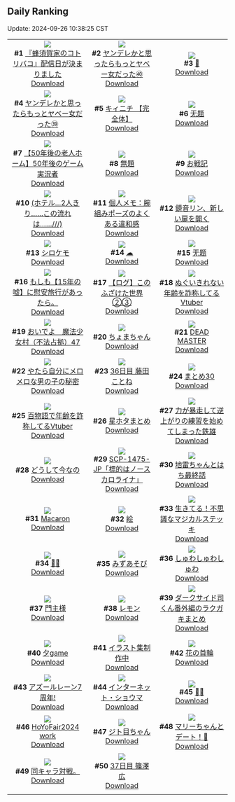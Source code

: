 ## Daily Ranking
Update: 2024-09-26 10:38:25 CST

|      |      |      |
| :----: | :----: | :----: |
| ![](https://i.pixiv.re/c/240x480/img-master/img/2024/09/23/17/29/47/122704051_p0_master1200.jpg)<br>**#1** [『蜂須賀家のコトリバコ』配信日が決まりました](https://www.pixiv.net/artworks/122704051)<br>[Download](https://i.pixiv.re/img-original/img/2024/09/23/17/29/47/122704051_p0.jpg) | ![](https://i.pixiv.re/c/240x480/img-master/img/2024/09/24/00/00/47/122717365_p0_master1200.jpg)<br>**#2** [ヤンデレかと思ったらもっとヤベー女だった㊵](https://www.pixiv.net/artworks/122717365)<br>[Download](https://i.pixiv.re/img-original/img/2024/09/24/00/00/47/122717365_p0.png) | ![](https://i.pixiv.re/c/240x480/img-master/img/2024/09/23/00/00/36/122683962_p0_master1200.jpg)<br>**#3** [🌙](https://www.pixiv.net/artworks/122683962)<br>[Download](https://i.pixiv.re/img-original/img/2024/09/23/00/00/36/122683962_p0.jpg) |
| ![](https://i.pixiv.re/c/240x480/img-master/img/2024/09/23/00/01/07/122684084_p0_master1200.jpg)<br>**#4** [ヤンデレかと思ったらもっとヤベー女だった㊴](https://www.pixiv.net/artworks/122684084)<br>[Download](https://i.pixiv.re/img-original/img/2024/09/23/00/01/07/122684084_p0.png) | ![](https://i.pixiv.re/c/240x480/img-master/img/2024/09/23/00/00/22/122683872_p0_master1200.jpg)<br>**#5** [キィニチ 【完全体】](https://www.pixiv.net/artworks/122683872)<br>[Download](https://i.pixiv.re/img-original/img/2024/09/23/00/00/22/122683872_p0.jpg) | ![](https://i.pixiv.re/c/240x480/img-master/img/2024/09/23/02/21/52/122688417_p0_master1200.jpg)<br>**#6** [无题](https://www.pixiv.net/artworks/122688417)<br>[Download](https://i.pixiv.re/img-original/img/2024/09/23/02/21/52/122688417_p0.jpg) |
| ![](https://i.pixiv.re/c/240x480/img-master/img/2024/09/24/12/00/06/122728134_p0_master1200.jpg)<br>**#7** [【50年後の老人ホーム】50年後のゲーム実況者](https://www.pixiv.net/artworks/122728134)<br>[Download](https://i.pixiv.re/img-original/img/2024/09/24/12/00/06/122728134_p0.jpg) | ![](https://i.pixiv.re/c/240x480/img-master/img/2024/09/23/21/32/41/122711695_p0_master1200.jpg)<br>**#8** [無題](https://www.pixiv.net/artworks/122711695)<br>[Download](https://i.pixiv.re/img-original/img/2024/09/23/21/32/41/122711695_p0.png) | ![](https://i.pixiv.re/c/240x480/img-master/img/2024/09/24/18/12/33/122734137_p0_master1200.jpg)<br>**#9** [お戦記](https://www.pixiv.net/artworks/122734137)<br>[Download](https://i.pixiv.re/img-original/img/2024/09/24/18/12/33/122734137_p0.png) |
| ![](https://i.pixiv.re/c/240x480/img-master/img/2024/09/23/17/12/08/122703620_p0_master1200.jpg)<br>**#10** [(ホテル…2人きり……この流れは……///)](https://www.pixiv.net/artworks/122703620)<br>[Download](https://i.pixiv.re/img-original/img/2024/09/23/17/12/08/122703620_p0.jpg) | ![](https://i.pixiv.re/c/240x480/img-master/img/2024/09/24/06/00/05/122723736_p0_master1200.jpg)<br>**#11** [個人メモ：腕組みポーズのよくある違和感](https://www.pixiv.net/artworks/122723736)<br>[Download](https://i.pixiv.re/img-original/img/2024/09/24/06/00/05/122723736_p0.jpg) | ![](https://i.pixiv.re/c/240x480/img-master/img/2024/09/23/09/08/55/122693786_p0_master1200.jpg)<br>**#12** [鏡音リン、新しい扉を開く](https://www.pixiv.net/artworks/122693786)<br>[Download](https://i.pixiv.re/img-original/img/2024/09/23/09/08/55/122693786_p0.jpg) |
| ![](https://i.pixiv.re/c/240x480/img-master/img/2024/09/23/00/00/13/122683829_p0_master1200.jpg)<br>**#13** [シロケモ](https://www.pixiv.net/artworks/122683829)<br>[Download](https://i.pixiv.re/img-original/img/2024/09/23/00/00/13/122683829_p0.png) | ![](https://i.pixiv.re/c/240x480/img-master/img/2024/09/23/00/00/30/122683928_p0_master1200.jpg)<br>**#14** [☁](https://www.pixiv.net/artworks/122683928)<br>[Download](https://i.pixiv.re/img-original/img/2024/09/23/00/00/30/122683928_p0.jpg) | ![](https://i.pixiv.re/c/240x480/img-master/img/2024/09/23/00/00/27/122683906_p0_master1200.jpg)<br>**#15** [无题](https://www.pixiv.net/artworks/122683906)<br>[Download](https://i.pixiv.re/img-original/img/2024/09/23/00/00/27/122683906_p0.png) |
| ![](https://i.pixiv.re/c/240x480/img-master/img/2024/09/24/17/05/05/122732753_p0_master1200.jpg)<br>**#16** [もしも【15年の嘘】に慰安旅行があったら。](https://www.pixiv.net/artworks/122732753)<br>[Download](https://i.pixiv.re/img-original/img/2024/09/24/17/05/05/122732753_p0.jpg) | ![](https://i.pixiv.re/c/240x480/img-master/img/2024/09/23/22/54/00/122714712_p0_master1200.jpg)<br>**#17** [【ログ】このふざけた世界②③](https://www.pixiv.net/artworks/122714712)<br>[Download](https://i.pixiv.re/img-original/img/2024/09/23/22/54/00/122714712_p0.jpg) | ![](https://i.pixiv.re/c/240x480/img-master/img/2024/09/23/19/54/43/122708211_p0_master1200.jpg)<br>**#18** [ぬぐいきれない年齢を詐称してるVtuber](https://www.pixiv.net/artworks/122708211)<br>[Download](https://i.pixiv.re/img-original/img/2024/09/23/19/54/43/122708211_p0.png) |
| ![](https://i.pixiv.re/c/240x480/img-master/img/2024/09/23/17/00/14/122703298_p0_master1200.jpg)<br>**#19** [おいでよ　魔法少女村（不法占拠）47](https://www.pixiv.net/artworks/122703298)<br>[Download](https://i.pixiv.re/img-original/img/2024/09/23/17/00/14/122703298_p0.png) | ![](https://i.pixiv.re/c/240x480/img-master/img/2024/09/23/12/57/06/122698142_p0_master1200.jpg)<br>**#20** [ちょまちゃん](https://www.pixiv.net/artworks/122698142)<br>[Download](https://i.pixiv.re/img-original/img/2024/09/23/12/57/06/122698142_p0.jpg) | ![](https://i.pixiv.re/c/240x480/img-master/img/2024/09/24/19/26/06/122735867_p0_master1200.jpg)<br>**#21** [DEAD MASTER](https://www.pixiv.net/artworks/122735867)<br>[Download](https://i.pixiv.re/img-original/img/2024/09/24/19/26/06/122735867_p0.jpg) |
| ![](https://i.pixiv.re/c/240x480/img-master/img/2024/09/23/14/18/52/122699836_p0_master1200.jpg)<br>**#22** [やたら自分にメロメロな男の子の秘密](https://www.pixiv.net/artworks/122699836)<br>[Download](https://i.pixiv.re/img-original/img/2024/09/23/14/18/52/122699836_p0.png) | ![](https://i.pixiv.re/c/240x480/img-master/img/2024/09/23/14/33/51/122700127_p0_master1200.jpg)<br>**#23** [36日目 藤田ことね](https://www.pixiv.net/artworks/122700127)<br>[Download](https://i.pixiv.re/img-original/img/2024/09/23/14/33/51/122700127_p0.png) | ![](https://i.pixiv.re/c/240x480/img-master/img/2024/09/23/18/33/33/122705908_p0_master1200.jpg)<br>**#24** [まとめ30](https://www.pixiv.net/artworks/122705908)<br>[Download](https://i.pixiv.re/img-original/img/2024/09/23/18/33/33/122705908_p0.jpg) |
| ![](https://i.pixiv.re/c/240x480/img-master/img/2024/09/24/21/07/53/122738732_p0_master1200.jpg)<br>**#25** [百物語で年齢を詐称してるVtuber](https://www.pixiv.net/artworks/122738732)<br>[Download](https://i.pixiv.re/img-original/img/2024/09/24/21/07/53/122738732_p0.png) | ![](https://i.pixiv.re/c/240x480/img-master/img/2024/09/23/20/42/36/122709838_p0_master1200.jpg)<br>**#26** [星ホタまとめ](https://www.pixiv.net/artworks/122709838)<br>[Download](https://i.pixiv.re/img-original/img/2024/09/23/20/42/36/122709838_p0.png) | ![](https://i.pixiv.re/c/240x480/img-master/img/2024/09/23/01/25/09/122687119_p0_master1200.jpg)<br>**#27** [力が暴走して逆上がりの練習を始めてしまった鉄雄](https://www.pixiv.net/artworks/122687119)<br>[Download](https://i.pixiv.re/img-original/img/2024/09/23/01/25/09/122687119_p0.png) |
| ![](https://i.pixiv.re/c/240x480/img-master/img/2024/09/23/15/21/47/122701058_p0_master1200.jpg)<br>**#28** [どうして今なの](https://www.pixiv.net/artworks/122701058)<br>[Download](https://i.pixiv.re/img-original/img/2024/09/23/15/21/47/122701058_p0.jpg) | ![](https://i.pixiv.re/c/240x480/img-master/img/2024/09/23/18/22/54/122705570_p0_master1200.jpg)<br>**#29** [SCP-1475-JP「標的はノースカロライナ」](https://www.pixiv.net/artworks/122705570)<br>[Download](https://i.pixiv.re/img-original/img/2024/09/23/18/22/54/122705570_p0.jpg) | ![](https://i.pixiv.re/c/240x480/img-master/img/2024/09/24/12/23/41/122728606_p0_master1200.jpg)<br>**#30** [地雷ちゃんとはち最終話](https://www.pixiv.net/artworks/122728606)<br>[Download](https://i.pixiv.re/img-original/img/2024/09/24/12/23/41/122728606_p0.png) |
| ![](https://i.pixiv.re/c/240x480/img-master/img/2024/09/23/09/06/06/122693743_p0_master1200.jpg)<br>**#31** [Macaron](https://www.pixiv.net/artworks/122693743)<br>[Download](https://i.pixiv.re/img-original/img/2024/09/23/09/06/06/122693743_p0.png) | ![](https://i.pixiv.re/c/240x480/img-master/img/2024/09/23/21/43/50/122712071_p0_master1200.jpg)<br>**#32** [絵](https://www.pixiv.net/artworks/122712071)<br>[Download](https://i.pixiv.re/img-original/img/2024/09/23/21/43/50/122712071_p0.png) | ![](https://i.pixiv.re/c/240x480/img-master/img/2024/09/23/21/34/00/122711745_p0_master1200.jpg)<br>**#33** [生きてる！不思議なマジカルステッキ](https://www.pixiv.net/artworks/122711745)<br>[Download](https://i.pixiv.re/img-original/img/2024/09/23/21/34/00/122711745_p0.png) |
| ![](https://i.pixiv.re/c/240x480/img-master/img/2024/09/23/00/30/06/122685354_p0_master1200.jpg)<br>**#34** [🖤🤍](https://www.pixiv.net/artworks/122685354)<br>[Download](https://i.pixiv.re/img-original/img/2024/09/23/00/30/06/122685354_p0.png) | ![](https://i.pixiv.re/c/240x480/img-master/img/2024/09/23/22/16/45/122713367_p0_master1200.jpg)<br>**#35** [みずあそび](https://www.pixiv.net/artworks/122713367)<br>[Download](https://i.pixiv.re/img-original/img/2024/09/23/22/16/45/122713367_p0.jpg) | ![](https://i.pixiv.re/c/240x480/img-master/img/2024/09/23/12/41/45/122697838_p0_master1200.jpg)<br>**#36** [しゅわしゅわしゅわ](https://www.pixiv.net/artworks/122697838)<br>[Download](https://i.pixiv.re/img-original/img/2024/09/23/12/41/45/122697838_p0.jpg) |
| ![](https://i.pixiv.re/c/240x480/img-master/img/2024/09/23/00/00/07/122683803_p0_master1200.jpg)<br>**#37** [門主様](https://www.pixiv.net/artworks/122683803)<br>[Download](https://i.pixiv.re/img-original/img/2024/09/23/00/00/07/122683803_p0.png) | ![](https://i.pixiv.re/c/240x480/img-master/img/2024/09/23/17/48/50/122704525_p0_master1200.jpg)<br>**#38** [レモン](https://www.pixiv.net/artworks/122704525)<br>[Download](https://i.pixiv.re/img-original/img/2024/09/23/17/48/50/122704525_p0.jpg) | ![](https://i.pixiv.re/c/240x480/img-master/img/2024/09/23/15/49/06/122689684_p0_master1200.jpg)<br>**#39** [ダークサイド司くん番外編のラクガキまとめ](https://www.pixiv.net/artworks/122689684)<br>[Download](https://i.pixiv.re/img-original/img/2024/09/23/15/49/06/122689684_p0.jpg) |
| ![](https://i.pixiv.re/c/240x480/img-master/img/2024/09/24/12/20/43/122728541_p0_master1200.jpg)<br>**#40** [夕game](https://www.pixiv.net/artworks/122728541)<br>[Download](https://i.pixiv.re/img-original/img/2024/09/24/12/20/43/122728541_p0.jpg) | ![](https://i.pixiv.re/c/240x480/img-master/img/2024/09/24/21/27/25/122739304_p0_master1200.jpg)<br>**#41** [イラスト集制作中](https://www.pixiv.net/artworks/122739304)<br>[Download](https://i.pixiv.re/img-original/img/2024/09/24/21/27/25/122739304_p0.png) | ![](https://i.pixiv.re/c/240x480/img-master/img/2024/09/24/19/19/44/122735725_p0_master1200.jpg)<br>**#42** [花の首輪](https://www.pixiv.net/artworks/122735725)<br>[Download](https://i.pixiv.re/img-original/img/2024/09/24/19/19/44/122735725_p0.png) |
| ![](https://i.pixiv.re/c/240x480/img-master/img/2024/09/23/00/00/36/122683963_p0_master1200.jpg)<br>**#43** [アズールレーン7周年!](https://www.pixiv.net/artworks/122683963)<br>[Download](https://i.pixiv.re/img-original/img/2024/09/23/00/00/36/122683963_p0.jpg) | ![](https://i.pixiv.re/c/240x480/img-master/img/2024/09/23/20/17/21/122709045_p0_master1200.jpg)<br>**#44** [インターネット・ショウマ](https://www.pixiv.net/artworks/122709045)<br>[Download](https://i.pixiv.re/img-original/img/2024/09/23/20/17/21/122709045_p0.png) | ![](https://i.pixiv.re/c/240x480/img-master/img/2024/09/24/00/26/03/122718433_p0_master1200.jpg)<br>**#45** [🍄🍂](https://www.pixiv.net/artworks/122718433)<br>[Download](https://i.pixiv.re/img-original/img/2024/09/24/00/26/03/122718433_p0.png) |
| ![](https://i.pixiv.re/c/240x480/img-master/img/2024/09/23/21/01/25/122710537_p0_master1200.jpg)<br>**#46** [HoYoFair2024 work](https://www.pixiv.net/artworks/122710537)<br>[Download](https://i.pixiv.re/img-original/img/2024/09/23/21/01/25/122710537_p0.png) | ![](https://i.pixiv.re/c/240x480/img-master/img/2024/09/23/11/07/28/122695857_p0_master1200.jpg)<br>**#47** [ジト目ちゃん](https://www.pixiv.net/artworks/122695857)<br>[Download](https://i.pixiv.re/img-original/img/2024/09/23/11/07/28/122695857_p0.png) | ![](https://i.pixiv.re/c/240x480/img-master/img/2024/09/23/19/54/46/122708006_p0_master1200.jpg)<br>**#48** [マリーちゃんとデート！🥰](https://www.pixiv.net/artworks/122708006)<br>[Download](https://i.pixiv.re/img-original/img/2024/09/23/19/54/46/122708006_p0.png) |
| ![](https://i.pixiv.re/c/240x480/img-master/img/2024/09/24/20/28/25/122737517_p0_master1200.jpg)<br>**#49** [同キャラ対戦。](https://www.pixiv.net/artworks/122737517)<br>[Download](https://i.pixiv.re/img-original/img/2024/09/24/20/28/25/122737517_p0.jpg) | ![](https://i.pixiv.re/c/240x480/img-master/img/2024/09/24/11/31/58/122717301_p0_master1200.jpg)<br>**#50** [37日目 篠澤広](https://www.pixiv.net/artworks/122717301)<br>[Download](https://i.pixiv.re/img-original/img/2024/09/24/11/31/58/122717301_p0.png) |
|      |
